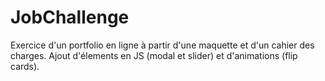# JobChallenge

Exercice d'un portfolio en ligne à partir d'une maquette et d'un cahier des charges. Ajout d'élements en JS (modal et slider) et d'animations (flip cards).

